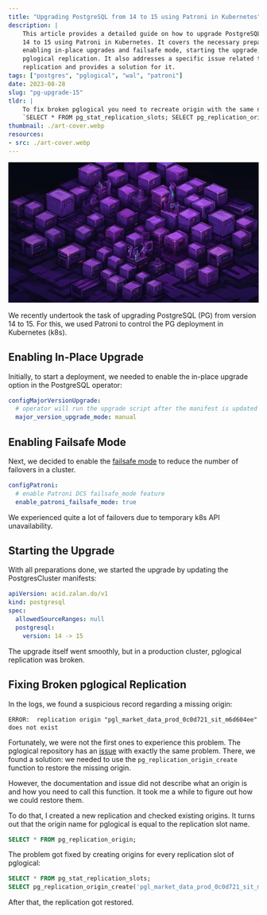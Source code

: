 ```yaml
---
title: "Upgrading PostgreSQL from 14 to 15 using Patroni in Kubernetes"
description: |
    This article provides a detailed guide on how to upgrade PostgreSQL from version 
    14 to 15 using Patroni in Kubernetes. It covers the necessary preparations, including 
    enabling in-place upgrades and failsafe mode, starting the upgrade, and fixing broken 
    pglogical replication. It also addresses a specific issue related to pglogical 
    replication and provides a solution for it.
tags: ["postgres", "pglogical", "wal", "patroni"]
date: 2023-08-28
slug: "pg-upgrade-15"
tldr: |
    To fix broken pglogical you need to recreate origin with the same name as replication slot.
    `SELECT * FROM pg_stat_replication_slots; SELECT pg_replication_origin_create('pgl_market_data_prod_0c0d721_sit_m6d604ee');`
thumbnail: ./art-cover.webp
resources:
- src: ./art-cover.webp
---
```


![image](./art-cover.webp)

We recently undertook the task of upgrading PostgreSQL (PG) from version 14 to 15. 
For this, we used Patroni to control the PG deployment in Kubernetes (k8s).

## Enabling In-Place Upgrade

Initially, to start a deployment, we needed to enable the in-place upgrade option in the 
PostgreSQL operator:

```yaml
configMajorVersionUpgrade:
  # operator will run the upgrade script after the manifest is updated and pods are rotated
  major_version_upgrade_mode: manual
```

## Enabling Failsafe Mode

Next, we decided to enable the [failsafe mode][2] to reduce the number of failovers in a cluster.

```yaml
configPatroni:
  # enable Patroni DCS failsafe_mode feature
  enable_patroni_failsafe_mode: true
```

We experienced quite a lot of failovers due to temporary k8s API unavailability.

## Starting the Upgrade

With all preparations done, we started the upgrade by updating the PostgresCluster manifests:

```yaml
apiVersion: acid.zalan.do/v1
kind: postgresql
spec:
  allowedSourceRanges: null
  postgresql:
    version: 14 -> 15
```

The upgrade itself went smoothly, but in a production cluster, pglogical replication was broken.

## Fixing Broken pglogical Replication

In the logs, we found a suspicious record regarding a missing origin:

```
ERROR:  replication origin "pgl_market_data_prod_0c0d721_sit_m6d604ee" does not exist
```

Fortunately, we were not the first ones to experience this problem. The pglogical repository 
has an [issue][1] with exactly the same problem. There, we found a solution: we needed to use 
the `pg_replication_origin_create` function to restore the missing origin.

However, the documentation and issue did not describe what an origin is and how you need to call 
this function. It took me a while to figure out how we could restore them.

To do that, I created a new replication and checked existing origins. It turns out that the origin name 
for pglogical is equal to the replication slot name.

```sql
SELECT * FROM pg_replication_origin;
```

The problem got fixed by creating origins for every replication slot of pglogical:

```sql
SELECT * FROM pg_stat_replication_slots;
SELECT pg_replication_origin_create('pgl_market_data_prod_0c0d721_sit_m6d604ee');
```

After that, the replication got restored.


[1]: https://github.com/2ndQuadrant/pglogical/issues/285
[2]: https://patroni.readthedocs.io/en/master/dcs_failsafe_mode.html
